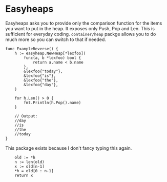 # Easyheaps 

Easyheaps asks you to provide only the comparison function for the items you
want to put in the heap. It exposes only Push, Pop and Len. This is sufficient for
everyday coding. `container/heap` packge allows you to do much more so you can
switch to that if needed. 


``` 
func ExampleReverse() {
	h := easyheap.NewHeap[*lexfoo](
		func(a, b *lexfoo) bool {
			return a.name < b.name
		},
		&lexfoo{"today"},
		&lexfoo{"is"},
		&lexfoo{"the"},
		&lexfoo{"day"},
	)

	for h.Len() > 0 {
		fmt.Println(h.Pop().name)
	}

	// Output:
	//day
	//is
	//the
	//today
}
``` 


This package exists because I don't fancy typing this again. 

``` 
	old := *h
	n := len(old)
	x := old[n-1]
	*h = old[0 : n-1]
	return x

``` 


